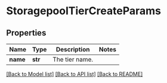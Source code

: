 # StoragepoolTierCreateParams

## Properties
Name | Type | Description | Notes
------------ | ------------- | ------------- | -------------
**name** | **str** | The tier name. | 

[[Back to Model list]](../README.md#documentation-for-models) [[Back to API list]](../README.md#documentation-for-api-endpoints) [[Back to README]](../README.md)


